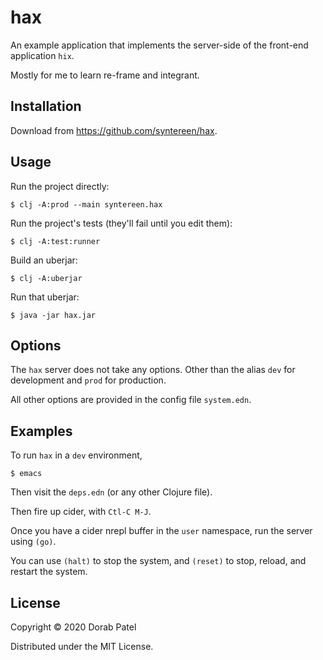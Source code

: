 # hax

An example application that implements the server-side of the
front-end application `hix`.

Mostly for me to learn re-frame and integrant.

## Installation

Download from https://github.com/syntereen/hax.

## Usage

Run the project directly:

    $ clj -A:prod --main syntereen.hax

Run the project's tests (they'll fail until you edit them):

    $ clj -A:test:runner

Build an uberjar:

    $ clj -A:uberjar

Run that uberjar:

    $ java -jar hax.jar

## Options

The `hax` server does not take any options. Other than the alias `dev`
for development and `prod` for production.

All other options are provided in the config file `system.edn`.

## Examples

To run `hax` in a `dev` environment,

	$ emacs

Then visit the `deps.edn` (or any other Clojure file).

Then fire up cider, with `Ctl-C M-J`.

Once you have a cider nrepl buffer in the `user` namespace,
run the server using `(go)`.

You can use `(halt)` to stop the system, and `(reset)` to stop,
reload, and restart the system.

## License

Copyright © 2020 Dorab Patel

Distributed under the MIT License.
